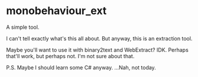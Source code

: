 # monobehaviour_ext
 A simple tool.

I can't tell exactly what's this all about. But anyway, this is an extraction tool.

Maybe you'll want to use it with binary2text and WebExtract?
IDK. Perhaps that'll work, but perhaps not. I'm not sure about that.

P.S.
Maybe I should learn some C# anyway.
...Nah, not today. 